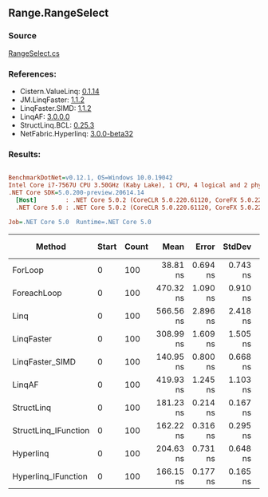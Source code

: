 ﻿## Range.RangeSelect

### Source
[RangeSelect.cs](../LinqBenchmarks/Range/RangeSelect.cs)

### References:
- Cistern.ValueLinq: [0.1.14](https://www.nuget.org/packages/Cistern.ValueLinq/0.1.14)
- JM.LinqFaster: [1.1.2](https://www.nuget.org/packages/JM.LinqFaster/1.1.2)
- LinqFaster.SIMD: [1.1.2](https://www.nuget.org/packages/LinqFaster.SIMD/1.0.3)
- LinqAF: [3.0.0.0](https://www.nuget.org/packages/LinqAF/3.0.0.0)
- StructLinq.BCL: [0.25.3](https://www.nuget.org/packages/StructLinq.BCL/0.25.3)
- NetFabric.Hyperlinq: [3.0.0-beta32](https://www.nuget.org/packages/NetFabric.Hyperlinq/3.0.0-beta32)

### Results:
``` ini

BenchmarkDotNet=v0.12.1, OS=Windows 10.0.19042
Intel Core i7-7567U CPU 3.50GHz (Kaby Lake), 1 CPU, 4 logical and 2 physical cores
.NET Core SDK=5.0.200-preview.20614.14
  [Host]        : .NET Core 5.0.2 (CoreCLR 5.0.220.61120, CoreFX 5.0.220.61120), X64 RyuJIT
  .NET Core 5.0 : .NET Core 5.0.2 (CoreCLR 5.0.220.61120, CoreFX 5.0.220.61120), X64 RyuJIT

Job=.NET Core 5.0  Runtime=.NET Core 5.0  

```
|               Method | Start | Count |      Mean |    Error |   StdDev | Ratio | RatioSD |  Gen 0 | Gen 1 | Gen 2 | Allocated |
|--------------------- |------ |------ |----------:|---------:|---------:|------:|--------:|-------:|------:|------:|----------:|
|              ForLoop |     0 |   100 |  38.81 ns | 0.694 ns | 0.743 ns |  1.00 |    0.00 |      - |     - |     - |         - |
|          ForeachLoop |     0 |   100 | 470.32 ns | 1.090 ns | 0.910 ns | 12.15 |    0.21 | 0.0267 |     - |     - |      56 B |
|                 Linq |     0 |   100 | 566.56 ns | 2.896 ns | 2.418 ns | 14.64 |    0.23 | 0.0420 |     - |     - |      88 B |
|           LinqFaster |     0 |   100 | 308.99 ns | 1.609 ns | 1.505 ns |  7.96 |    0.16 | 0.4053 |     - |     - |     848 B |
|      LinqFaster_SIMD |     0 |   100 | 140.95 ns | 0.800 ns | 0.668 ns |  3.64 |    0.07 | 0.4053 |     - |     - |     848 B |
|               LinqAF |     0 |   100 | 419.93 ns | 1.245 ns | 1.103 ns | 10.86 |    0.18 |      - |     - |     - |         - |
|           StructLinq |     0 |   100 | 181.23 ns | 0.214 ns | 0.167 ns |  4.68 |    0.08 | 0.0114 |     - |     - |      24 B |
| StructLinq_IFunction |     0 |   100 | 162.22 ns | 0.316 ns | 0.295 ns |  4.18 |    0.09 |      - |     - |     - |         - |
|            Hyperlinq |     0 |   100 | 204.63 ns | 0.731 ns | 0.648 ns |  5.29 |    0.09 |      - |     - |     - |         - |
|  Hyperlinq_IFunction |     0 |   100 | 166.15 ns | 0.177 ns | 0.165 ns |  4.28 |    0.09 |      - |     - |     - |         - |
